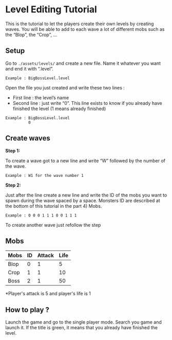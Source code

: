 # Level Editing Tutorial

This is the tutorial to let the players create their own levels by creating waves. You will be able to add to each wave a lot of different mobs such as the “Blop”, the “Crop”, ...

##	Setup

Go to `./assets/levels/` and create a new file. Name it whatever you want and end it with “.level”.
```
Example : BigBossLevel.level
```

Open the file you just created and write these two lines :
-	First line : the level’s name
-	Second line : just write “0”. This line exists to know if you already have finished the level (1 means already finished)
```
Example : BigBossLevel.level
          0
```

##	Create waves


**Step 1:**

To create a wave got to a new line and write “W” followed by the number of the wave.
```
Example : W1 for the wave number 1
```
**Step 2:**

Just after the line create a new line and write the ID of the mobs you want to spawn during the wave spaced by a space. Monsters ID are described at the bottom of this tutorial in the part 4) Mobs.
```
Example : 0 0 0 1 1 1 0 0 1 1 1
```
To create another wave just refollow the step

##	Mobs

Mobs | ID | Attack | Life |
--- | --- | --- | --- |
Blop | 0 | 1 | 5 |
Crop | 1 | 1 | 10 |
Boss | 2 | 1 | 50 |

*Player's attack is 5 and player's life is 1

##	How to play ?

Launch the game and go to the single player mode. Search you game and launch it. If the title is green, it means that you already have finished the level.
